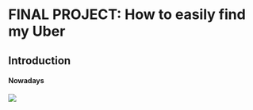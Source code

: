 # FINAL PROJECT: How to easily find my Uber
## Introduction
#### Nowadays
![](https://myoctocat.com/assets/images/base-octocat.svg)
